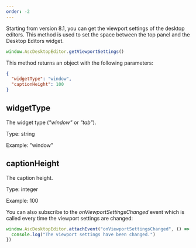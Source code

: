 ```yaml
---
order: -2
---
```


Starting from version 8.1, you can get the viewport settings of the desktop editors. This method is used to set the space between the top panel and the Desktop Editors widget.

``` ts
window.AscDesktopEditor.getViewportSettings()
```

This method returns an object with the following parameters:

``` json
{ 
  "widgetType": "window",
  "captionHeight": 100
}
```

## widgetType

The widget type (*"window"* or *"tab"*).

Type: string

Example: "window"

## captionHeight

The caption height.

Type: integer

Example: 100

You can also subscribe to the *onViewportSettingsChanged* event which is called every time the viewport settings are changed:

``` ts
window.AscDesktopEditor.attachEvent("onViewportSettingsChanged", () => {
  console.log("The viewport settings have been changed.")
})
```
